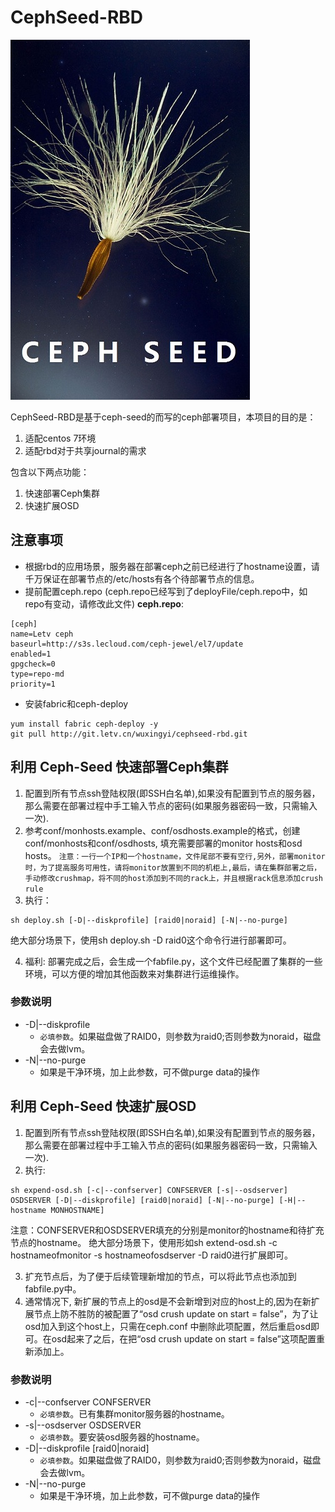 # CephSeed-RBD

![](ceph-seed.jpg)


CephSeed-RBD是基于ceph-seed的而写的ceph部署项目，本项目的目的是：
1. 适配centos 7环境
2. 适配rbd对于共享journal的需求

包含以下两点功能：

1. 快速部署Ceph集群
2. 快速扩展OSD

## 注意事项
- 根据rbd的应用场景，服务器在部署ceph之前已经进行了hostname设置，请千万保证在部署节点的/etc/hosts有各个待部署节点的信息。
- 提前配置ceph.repo (ceph.repo已经写到了deployFile/ceph.repo中，如repo有变动，请修改此文件)
**ceph.repo**:

```
[ceph]
name=Letv ceph
baseurl=http://s3s.lecloud.com/ceph-jewel/el7/update
enabled=1
gpgcheck=0
type=repo-md
priority=1
```

- 安装fabric和ceph-deploy
```
yum install fabric ceph-deploy -y
git pull http://git.letv.cn/wuxingyi/cephseed-rbd.git
```

## 利用 Ceph-Seed 快速部署Ceph集群
1. 配置到所有节点ssh登陆权限(即SSH白名单),如果没有配置到节点的服务器，那么需要在部署过程中手工输入节点的密码(如果服务器密码一致，只需输入一次).
2. 参考conf/monhosts.example、conf/osdhosts.example的格式，创建conf/monhosts和conf/osdhosts, 填充需要部署的monitor hosts和osd hosts。 `注意：一行一个IP和一个hostname，文件尾部不要有空行,另外，部署monitor时，为了提高服务可用性，请将monitor放置到不同的机柜上,最后，请在集群部署之后，手动修改crushmap，将不同的host添加到不同的rack上，并且根据rack信息添加crush rule`
3. 执行：
```
sh deploy.sh [-D|--diskprofile] [raid0|noraid] [-N|--no-purge]
```
绝大部分场景下，使用sh deploy.sh -D raid0这个命令行进行部署即可。

4. 福利: 部署完成之后，会生成一个fabfile.py，这个文件已经配置了集群的一些环境，可以方便的增加其他函数来对集群进行运维操作。

### 参数说明
- -D|--diskprofile	
	- `必填参数`。如果磁盘做了RAID0，则参数为raid0;否则参数为noraid，磁盘会去做lvm。
- -N|--no-purge 	
	- 如果是干净环境，加上此参数，可不做purge data的操作

## 利用 Ceph-Seed 快速扩展OSD
1. 配置到所有节点ssh登陆权限(即SSH白名单),如果没有配置到节点的服务器，那么需要在部署过程中手工输入节点的密码(如果服务器密码一致，只需输入一次).
2. 执行:
```
sh expend-osd.sh [-c|--confserver] CONFSERVER [-s|--osdserver] OSDSERVER [-D|--diskprofile] [raid0|noraid] [-N|--no-purge] [-H|--hostname MONHOSTNAME]
```
注意：CONFSERVER和OSDSERVER填充的分别是monitor的hostname和待扩充节点的hostname。
绝大部分场景下，使用形如sh extend-osd.sh  -c hostnameofmonitor -s hostnameofosdserver -D raid0进行扩展即可。

3. 扩充节点后，为了便于后续管理新增加的节点，可以将此节点也添加到fabfile.py中。
4. 通常情况下, 新扩展的节点上的osd是不会新增到对应的host上的,因为在新扩展节点上防不胜防的被配置了“osd crush update on start = false”，为了让osd加入到这个host上，只需在ceph.conf
中删除此项配置，然后重启osd即可。在osd起来了之后，在把“osd crush update on start = false”这项配置重新添加上。

### 参数说明
- -c|--confserver CONFSERVER
	- `必填参数`。已有集群monitor服务器的hostname。
- -s|--osdserver OSDSERVER
	- `必填参数`。要安装osd服务器的hostname。
- -D|--diskprofile [raid0|noraid]
	- `必填参数`。如果磁盘做了RAID0，则参数为raid0;否则参数为noraid，磁盘会去做lvm。
- -N|--no-purge         
	- 如果是干净环境，加上此参数，可不做purge data的操作
